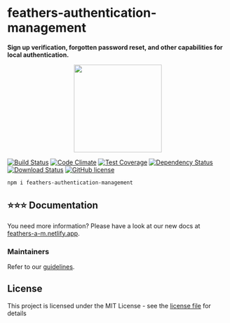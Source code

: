 # feathers-authentication-management
**Sign up verification, forgotten password reset, and other capabilities for local authentication.**

<p align="center">
  <a href="https://feathers-a-m.netlify.app/"><img src="https://feathers-a-m.netlify.app/logo.svg" width="200"></a>
</p>

[![Build Status](https://img.shields.io/github/workflow/status/feathersjs-ecosystem/feathers-authentication-management/Node.js%20CI)](https://github.com/feathersjs-ecosystem/feathers-authentication-management/actions/workflows/node.js.yml?query=branch%3Amaster)
[![Code Climate](https://codeclimate.com/github/feathersjs-ecosystem/feathers-authentication-management/badges/gpa.svg)](https://codeclimate.com/github/feathersjs-ecosystem/feathers-authentication-management)
[![Test Coverage](https://codeclimate.com/github/feathersjs-ecosystem/feathers-authentication-management/badges/coverage.svg)](https://codeclimate.com/github/feathersjs-ecosystem/feathers-authentication-management/coverage)
[![Dependency Status](https://img.shields.io/librariesio/release/npm/feathers-authentication-management)](https://libraries.io/npm/feathers-authentication-management)
[![Download Status](https://img.shields.io/npm/dm/feathers-authentication-management.svg?style=flat-square)](https://www.npmjs.com/package/feathers-authentication-management)
[![GitHub license](https://img.shields.io/github/license/feathersjs-ecosystem/feathers-authentication-management)](https://github.com/feathersjs-ecosystem/feathers-authentication-management/blob/master/LICENSE)

```bash
npm i feathers-authentication-management
```

## ⭐️⭐️⭐️ Documentation 

You need more information? Please have a look at our new docs at [feathers-a-m.netlify.app](https://feathers-a-m.netlify.app/).

### Maintainers

Refer to our [guidelines](./development.md).

## License

This project is licensed under the MIT License - see the [license file](./LICENSE) for details
